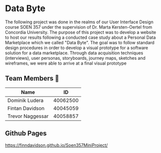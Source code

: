 # Data Byte
The following project was done in the realms of our User Interface Design course SOEN 357 under the supervision of Dr. Marta Kersten-Oertel from Concordia University. The purpose of this project was to develop a website to host our results following a conducted case study about a Personal Data Marketplace which we called "Data Byte". The goal was to follow standard design procedures in order to develop a visual prototype for a software solution for a data marketplace.
Through data acquisition techniques (interviews), user personas, storyboards, journey maps, sketches and wireframes, we were able to arrive at a final visual prototype 

## Team Members 👥
| Name          | ID        |
| ------------- |:-------------:|
| Dominik Ludera | 40062500 |
| Fintan Davidson | 40045059 |
| Trevor Naggessar | 40058857 |

## Github Pages
https://finndavidson.github.io/Soen357MiniProject/
